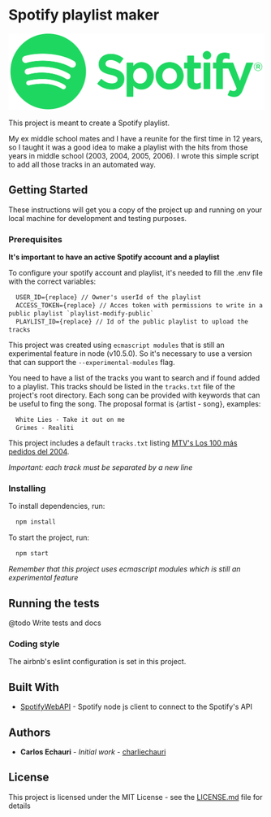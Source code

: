 # Spotify playlist maker

![Spotify logo](./Spotify_Logo_RGB_Green.png)

This project is meant to create a Spotify playlist.

My ex middle school mates and I have a reunite for the first time in 12 years, so I taught it was a good idea to make a playlist with the hits from those years in middle school (2003, 2004, 2005, 2006). I wrote this simple script to add all those tracks in an automated way.

## Getting Started

These instructions will get you a copy of the project up and running on your local machine for development and testing purposes.

### Prerequisites

**It's important to have an active Spotify account and a playlist**

To configure your spotify account and playlist, it's needed to fill the .env file with the correct variables:

```
  USER_ID={replace} // Owner's userId of the playlist
  ACCESS_TOKEN={replace} // Acces token with permissions to write in a public playlist `playlist-modify-public`
  PLAYLIST_ID={replace} // Id of the public playlist to upload the tracks
```

This project was created using `ecmascript modules` that is still an experimental feature in node (v10.5.0). So it's necessary to use a version that can support the `--experimental-modules` flag.

You need to have a list of the tracks you want to search and if found added to a playlist. This tracks should be listed in the `tracks.txt` file of the project's root directory. Each song can be provided with keywords that can be useful to fing the song. The proposal format is {artist - song}, examples:

```
  White Lies - Take it out on me
  Grimes - Realiti
```

This project includes a default `tracks.txt` listing [MTV's Los 100 más pedidos del 2004](https://es.wikipedia.org/wiki/Anexo:Los_100_%2B_pedidos_del_2004).

*Important: each track must be separated by a new line*

### Installing
To install dependencies, run:

``` bash
  npm install
```

To start the project, run:
``` bash
  npm start
```
*Remember that this project uses ecmascript modules which is still an experimental feature*

## Running the tests

@todo Write tests and docs

### Coding style

The airbnb's eslint configuration is set in this project.

## Built With

* [SpotifyWebAPI](https://github.com/thelinmichael/spotify-web-api-node) - Spotify node js client to connect to the Spotify's API

## Authors

* **Carlos Echauri** - *Initial work* - [charliechauri](https://github.com/charliechauri)


## License

This project is licensed under the MIT License - see the [LICENSE.md](LICENSE.md) file for details
